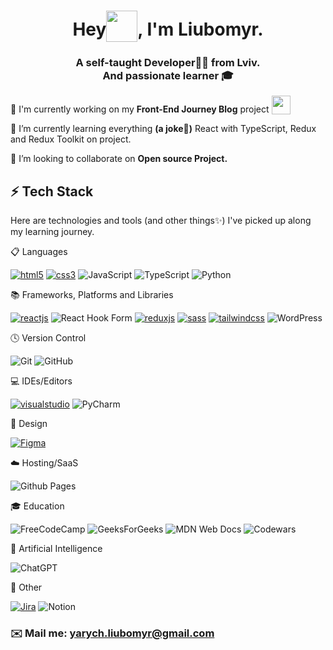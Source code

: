 <h1 align='center'>
  Hey<img style="vertical-align: -30%" src="https://media.giphy.com/media/KGMzZvWa5su2O5LCVR/giphy.gif" width="50" height="50">, I'm Liubomyr.
</h1>
<h3 align="center">
  A self-taught Developer👩‍💻 from Lviv. <br>
  And passionate learner 🎓
</h3>


🔭 I'm currently working on my **Front-End Journey Blog** project <img style="vertical-align: bottom" src="https://media.giphy.com/media/WUlplcMpOCEmTGBtBW/giphy.gif" width="30">

🌱 I’m currently learning everything **(a joke:information_desk_person:)** React with TypeScript, Redux and Redux Toolkit on project.

👯 I’m looking to collaborate on **Open source Project.**


## ⚡ Tech Stack
Here are technologies and tools (and other things:sparkles:) I've picked up along my learning journey.


📋 Languages

[![html5](https://img.shields.io/badge/HTML5-E34F26?style=for-the-badge&logo=html5&logoColor=white)](https://www.w3.org/html/)
[![css3](https://img.shields.io/badge/CSS3-1572B6?style=for-the-badge&logo=css3&logoColor=white)](https://www.w3schools.com/css/)
![JavaScript](https://img.shields.io/badge/javascript-%23323330.svg?style=for-the-badge&logo=javascript&logoColor=%23F7DF1E)
![TypeScript](https://img.shields.io/badge/typescript-%23007ACC.svg?style=for-the-badge&logo=typescript&logoColor=white)
![Python](https://img.shields.io/badge/python-3670A0?style=for-the-badge&logo=python&logoColor=ffdd54)


📚 Frameworks, Platforms and Libraries

[![reactjs](https://img.shields.io/badge/React-20232A?style=for-the-badge&logo=react&logoColor=61DAFB)](https://reactjs.org/)
![React Hook Form](https://img.shields.io/badge/React%20Hook%20Form-%23EC5990.svg?style=for-the-badge&logo=reacthookform&logoColor=white)
[![reduxjs](https://img.shields.io/badge/Redux-593D88?style=for-the-badge&logo=redux&logoColor=white)](https://redux.js.org)
[![sass](https://img.shields.io/badge/Sass-CC6699?style=for-the-badge&logo=sass&logoColor=white)](https://sass-lang.com)
[![tailwindcss](https://img.shields.io/badge/Tailwind_CSS-38B2AC?style=for-the-badge&logo=tailwind-css&logoColor=white)](https://tailwindcss.com/)
![WordPress](https://img.shields.io/badge/WordPress-%23117AC9.svg?style=for-the-badge&logo=WordPress&logoColor=white)


🕓 Version Control

![Git](https://img.shields.io/badge/git-%23F05033.svg?style=for-the-badge&logo=git&logoColor=white)
![GitHub](https://img.shields.io/badge/github-%23121011.svg?style=for-the-badge&logo=github&logoColor=white)


💻 IDEs/Editors

[![visualstudio](https://img.shields.io/badge/VSCode-0078D4?style=for-the-badge&logo=visual%20studio%20code&logoColor=white)](https://code.visualstudio.com/)
![PyCharm](https://img.shields.io/badge/pycharm-143?style=for-the-badge&logo=pycharm&logoColor=black&color=black&labelColor=green)


🎨 Design

[![Figma](https://img.shields.io/badge/figma-%23F24E1E.svg?style=for-the-badge&logo=figma&logoColor=white)](https://www.figma.com/)


☁️ Hosting/SaaS

![Github Pages](https://img.shields.io/badge/github%20pages-121013?style=for-the-badge&logo=github&logoColor=white)


🎓 Education

![FreeCodeCamp](https://img.shields.io/badge/Freecodecamp-%23123.svg?&style=for-the-badge&logo=freecodecamp&logoColor=green)
![GeeksForGeeks](https://img.shields.io/badge/GeeksforGeeks-gray?style=for-the-badge&logo=geeksforgeeks&logoColor=35914c)
![MDN Web Docs](https://img.shields.io/badge/MDN_Web_Docs-black?style=for-the-badge&logo=mdnwebdocs&logoColor=white)
![Codewars](https://img.shields.io/badge/Codewars-B1361E?style=for-the-badge&logo=codewars&logoColor=grey)


🤖 Artificial Intelligence

![ChatGPT](https://img.shields.io/badge/chatGPT-74aa9c?style=for-the-badge&logo=openai&logoColor=white)


🥅 Other

[![Jira](https://img.shields.io/badge/jira-%230A0FFF.svg?style=for-the-badge&logo=jira&logoColor=white)](https://www.atlassian.com/software/jira)
![Notion](https://img.shields.io/badge/Notion-%23000000.svg?style=for-the-badge&logo=notion&logoColor=white)


### ✉️ Mail me: yarych.liubomyr@gmail.com
